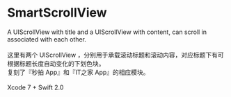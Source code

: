 # SmartScrollView
A UIScrollView with title and a UIScrollView with content, can scroll in associated with each other.
<br><br>这里有两个 UIScrollView ，分别用于承载滚动标题和滚动内容，对应标题下有可根据标题长度自动变化的下划色块。
<br>复刻了『秒拍 App』和『IT之家 App』的相应模块。
<br><br>Xcode 7 + Swift 2.0
